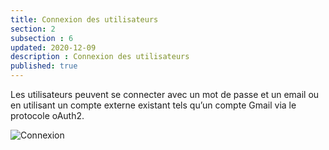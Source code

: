 ```yaml
---
title: Connexion des utilisateurs
section: 2
subsection : 6
updated: 2020-12-09
description : Connexion des utilisateurs
published: true
---
```

Les utilisateurs peuvent se connecter avec un mot de passe et un email ou en utilisant un compte externe existant tels qu’un compte Gmail via le protocole oAuth2.

![Connexion](./images/functional-presentation/connexion.jpg)
